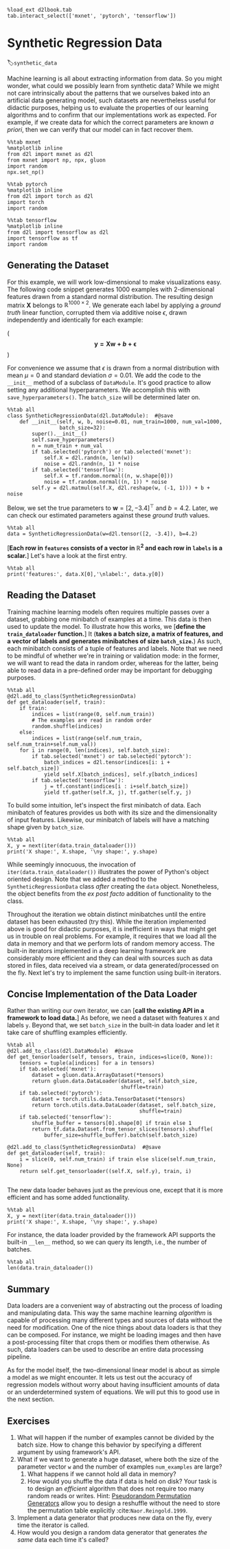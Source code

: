 ```{.python .input}
%load_ext d2lbook.tab
tab.interact_select(['mxnet', 'pytorch', 'tensorflow'])
```

# Synthetic Regression Data
:label:`synthetic_data`


Machine learning is all about extracting information from data.
So you might wonder, what could we possibly learn from synthetic data?
While we might not care intrinsically about the patterns 
that we ourselves baked into an artificial data generating model,
such datasets are nevertheless useful for didactic purposes,
helping us to evaluate the properties of our learning 
algorithms and to confirm that our implementations work as expected.
For example, if we create data for which the correct parameters are known *a priori*,
then we can verify that our model can in fact recover them.

```{.python .input}
%%tab mxnet
%matplotlib inline
from d2l import mxnet as d2l
from mxnet import np, npx, gluon
import random
npx.set_np()
```

```{.python .input}
%%tab pytorch
%matplotlib inline
from d2l import torch as d2l
import torch
import random
```

```{.python .input}
%%tab tensorflow
%matplotlib inline
from d2l import tensorflow as d2l
import tensorflow as tf
import random
```

## Generating the Dataset

For this example, we will work low-dimensional
to make visualizations easy.
The following code snippet generates 1000 examples
with 2-dimensional features drawn 
from a standard normal distribution.
The resulting design matrix $\mathbf{X}$
belongs to $\mathbb{R}^{1000 \times 2}$. 
We generate each label by applying 
a *ground truth* linear function, 
corrupted them via additive noise $\epsilon$, 
drawn independently and identically for each example:

(**$$\mathbf{y}= \mathbf{X} \mathbf{w} + b + \mathbf\epsilon$$**)

For convenience we assume that $\epsilon$ is drawn 
from a normal distribution with mean $\mu= 0$ 
and standard deviation $\sigma = 0.01$.
We add the code to the `__init__` method of a subclass of `DataModule`. 
It's good practice to allow setting any additional hyperparameters. 
We accomplish this with `save_hyperparameters()`. 
The `batch_size` will be determined later on.

```{.python .input}
%%tab all
class SyntheticRegressionData(d2l.DataModule):  #@save
    def __init__(self, w, b, noise=0.01, num_train=1000, num_val=1000, 
                 batch_size=32):
        super().__init__()
        self.save_hyperparameters()
        n = num_train + num_val
        if tab.selected('pytorch') or tab.selected('mxnet'):                
            self.X = d2l.randn(n, len(w))
            noise = d2l.randn(n, 1) * noise
        if tab.selected('tensorflow'):
            self.X = tf.random.normal((n, w.shape[0]))
            noise = tf.random.normal((n, 1)) * noise            
        self.y = d2l.matmul(self.X, d2l.reshape(w, (-1, 1))) + b + noise
```

Below, we set the true parameters to $\mathbf{w} = [2, -3.4]^\top$ and $b = 4.2$.
Later, we can check our estimated parameters against these *ground truth* values.

```{.python .input}
%%tab all
data = SyntheticRegressionData(w=d2l.tensor([2, -3.4]), b=4.2)
```

[**Each row in `features` consists of a vector in $\mathbb{R}^2$ and each row in `labels` is a scalar.**] Let's have a look at the first entry.

```{.python .input}
%%tab all
print('features:', data.X[0],'\nlabel:', data.y[0])
```

## Reading the Dataset

Training machine learning models often requires multiple passes over a dataset, 
grabbing one minibatch of examples at a time. 
This data is then used to update the model. 
To illustrate how this works, we 
[**define the `train_dataloader` function.**] 
It (**takes a batch size, a matrix of features,
and a vector of labels and generates minibatches of size `batch_size`.**)
As such, each minibatch consists of a tuple of features and labels. 
Note that we need to be mindful of whether we're in training or validation mode: 
in the former, we will want to read the data in random order, 
whereas for the latter, being able to read data in a pre-defined order 
may be important for debugging purposes.

```{.python .input}
%%tab all
@d2l.add_to_class(SyntheticRegressionData)
def get_dataloader(self, train):
    if train:
        indices = list(range(0, self.num_train))
        # The examples are read in random order
        random.shuffle(indices)
    else:
        indices = list(range(self.num_train, self.num_train+self.num_val))
    for i in range(0, len(indices), self.batch_size):
        if tab.selected('mxnet') or tab.selected('pytorch'):
            batch_indices = d2l.tensor(indices[i: i + self.batch_size])
            yield self.X[batch_indices], self.y[batch_indices]
        if tab.selected('tensorflow'):
            j = tf.constant(indices[i : i+self.batch_size])
            yield tf.gather(self.X, j), tf.gather(self.y, j)            
```

To build some intuition, let's inspect the first minibatch of
data. Each minibatch of features provides us both with its size and the dimensionality of input features.
Likewise, our minibatch of labels will have a matching shape given by `batch_size`.

```{.python .input}
%%tab all
X, y = next(iter(data.train_dataloader()))
print('X shape:', X.shape, '\ny shape:', y.shape)
```

While seemingly innocuous, the invocation 
of `iter(data.train_dataloader())` 
illustrates the power of Python's object oriented design. 
Note that we added a method to the `SyntheticRegressionData` class
*after* creating the `data` object. 
Nonetheless, the object benefits from 
the *ex post facto* addition of functionality to the class.

Throughout the iteration we obtain distinct minibatches
until the entire dataset has been exhausted (try this).
While the iteration implemented above is good for didactic purposes,
it is inefficient in ways that might get us in trouble on real problems.
For example, it requires that we load all the data in memory
and that we perform lots of random memory access.
The built-in iterators implemented in a deep learning framework
are considerably more efficient and they can deal
with sources such as data stored in files, 
data received via a stream, 
or data generated/processed on the fly. 
Next let's try to implement the same function using built-in iterators.

## Concise Implementation of the Data Loader

Rather than writing our own iterator,
we can [**call the existing API in a framework to load data.**]
As before, we need a dataset with features `X` and labels `y`. 
Beyond that, we set `batch_size` in the built-in data loader 
and let it take care of shuffling examples  efficiently.

```{.python .input}
%%tab all
@d2l.add_to_class(d2l.DataModule)  #@save
def get_tensorloader(self, tensors, train, indices=slice(0, None)):
    tensors = tuple(a[indices] for a in tensors)
    if tab.selected('mxnet'):
        dataset = gluon.data.ArrayDataset(*tensors)
        return gluon.data.DataLoader(dataset, self.batch_size,
                                     shuffle=train)
    if tab.selected('pytorch'):
        dataset = torch.utils.data.TensorDataset(*tensors)
        return torch.utils.data.DataLoader(dataset, self.batch_size,
                                           shuffle=train)
    if tab.selected('tensorflow'):
        shuffle_buffer = tensors[0].shape[0] if train else 1
        return tf.data.Dataset.from_tensor_slices(tensors).shuffle(
            buffer_size=shuffle_buffer).batch(self.batch_size)

@d2l.add_to_class(SyntheticRegressionData)  #@save
def get_dataloader(self, train):
    i = slice(0, self.num_train) if train else slice(self.num_train, None)
    return self.get_tensorloader((self.X, self.y), train, i)
        
```

The new data loader behaves just as the previous one, except that it is more efficient and has some added functionality.

```{.python .input  n=4}
%%tab all
X, y = next(iter(data.train_dataloader()))
print('X shape:', X.shape, '\ny shape:', y.shape)
```

For instance, the data loader provided by the framework API 
supports the built-in `__len__` method, 
so we can query its length, 
i.e., the number of batches.

```{.python .input}
%%tab all
len(data.train_dataloader())
```

## Summary

Data loaders are a convenient way of abstracting out 
the process of loading and manipulating data. 
This way the same machine learning *algorithm* 
is capable of processing many different types and sources of data 
without the need for modification. 
One of the nice things about data loaders 
is that they can be composed. 
For instance, we might be loading images 
and then have a post-processing filter 
that crops them or modifies them otherwise. 
As such, data loaders can be used 
to describe an entire data processing pipeline. 

As for the model itself, the two-dimensional linear model 
is about as simple a model as we might encounter. 
It lets us test out the accuracy of regression models 
without worry about having insufficient amounts of data 
or an underdetermined system of equations. 
We will put this to good use in the next section.  


## Exercises

1. What will happen if the number of examples cannot be divided by the batch size. How to change this behavior by specifying a different argument by using framework's API.
1. What if we want to generate a huge dataset, where both the size of the parameter vector `w` and the number of examples `num_examples` are large? 
    1. What happens if we cannot hold all data in memory?
    1. How would you shuffle the data if data is held on disk? Your task is to design an *efficient* algorithm that does not require too many random reads or writes. Hint: [Pseudorandom Permutation Generators](https://en.wikipedia.org/wiki/Pseudorandom_permutation) allow you to design a reshuffle without the need to store the permutation table explicitly :cite:`Naor.Reingold.1999`. 
1. Implement a data generator that produces new data on the fly, every time the iterator is called. 
1. How would you design a random data generator that generates *the same* data each time it's called?
